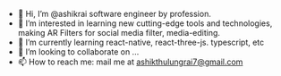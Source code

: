 - 👋 Hi, I’m @ashikrai software engineer by profession.
- 👀 I’m interested in learning new cutting-edge tools and technologies, making AR Filters for social media filter, media-editing.
- 🌱 I’m currently learning react-native, react-three-js. typescript, etc
- 💞️ I’m looking to collaborate on ...
- 📫 How to reach me: mail me at ashikthulungrai7@gmail.com

<!---
ashikrai/ashikrai is a ✨ special ✨ repository because its `README.md` (this file) appears on your GitHub profile.
You can click the Preview link to take a look at your changes.
--->
